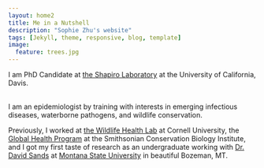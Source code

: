 ```yaml
---
layout: home2
title: Me in a Nutshell
description: "Sophie Zhu's website"
tags: [Jekyll, theme, responsive, blog, template]
image:
  feature: trees.jpg
---
```


I am PhD Candidate at <a href="https://shapirolab.vetmed.ucdavis.edu" target="_blank">the Shapiro Laboratory</a> at the University of California, Davis.

<br />
I am an epidemiologist by training with interests in emerging infectious diseases, waterborne pathogens, and wildlife conservation</a>.

<br />

Previously, I worked at <a href="https://cwhl.vet.cornell.edu" target="_blank">the Wildlife Health Lab</a> at Cornell University,
the <a href="https://nationalzoo.si.edu/global-health-program" target="_blank">Global Health Program</a> at the Smithsonian Conservation Biology Institute, and I got my first taste of research as an undergraduate working with <a href="https://plantsciences.montana.edu/directory/faculty/1524555/david-sands" target="_blank">Dr. David Sands</a> at <a href="https://www.montana.edu" target="_blank">Montana State University</a> in beautiful Bozeman, MT.
